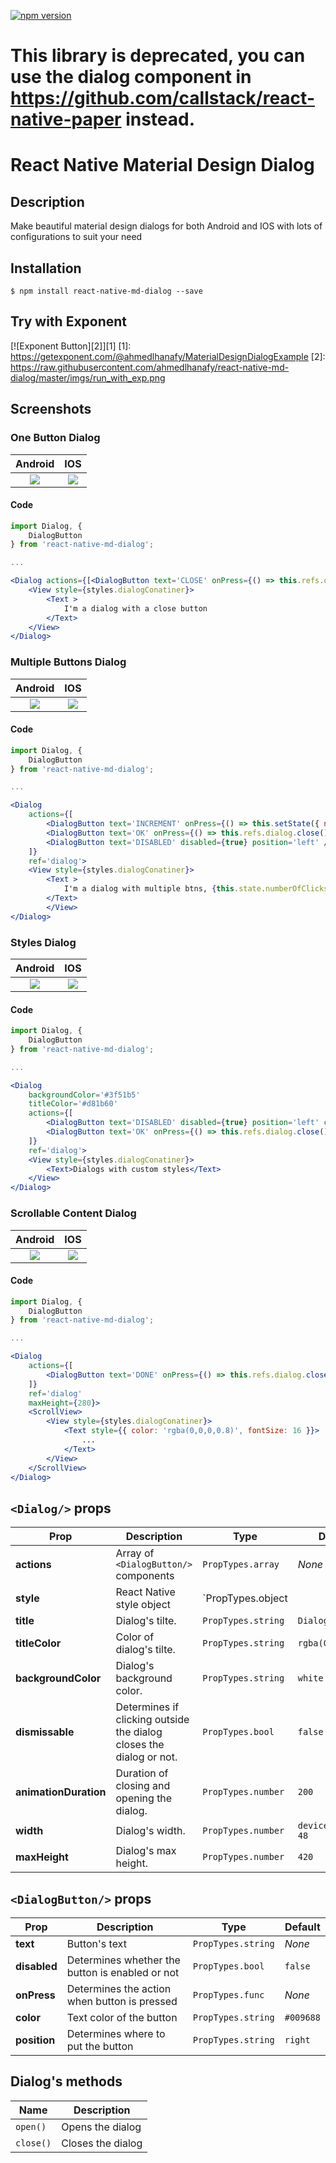 [![npm version](https://badge.fury.io/js/react-native-md-dialog.svg)](https://badge.fury.io/js/react-native-md-dialog)

# This library is deprecated, you can use the dialog component in https://github.com/callstack/react-native-paper instead. 

# React Native Material Design Dialog

## Description
Make beautiful material design dialogs for both Android and IOS with lots of configurations to suit your need

## Installation

`$ npm install react-native-md-dialog --save`

## Try with Exponent

[![Exponent Button][2]][1]
  [1]: https://getexponent.com/@ahmedlhanafy/MaterialDesignDialogExample
  [2]: https://raw.githubusercontent.com/ahmedlhanafy/react-native-md-dialog/master/imgs/run_with_exp.png 

## Screenshots

### One Button Dialog
Android             |  IOS
:------------------:|:-------------------------:
![](https://raw.githubusercontent.com/ahmedlhanafy/react-native-md-dialog/master/imgs/one_button_android.png)  |  ![](https://raw.githubusercontent.com/ahmedlhanafy/react-native-md-dialog/master/imgs/one_button_ios.png)

#### Code
```jsx
import Dialog, { 
    DialogButton 
} from 'react-native-md-dialog';

...

<Dialog actions={[<DialogButton text='CLOSE' onPress={() => this.refs.dialog.close()} position='right'/>]} ref='dialog'>
    <View style={styles.dialogConatiner}>
        <Text >
            I'm a dialog with a close button
        </Text>
    </View>
</Dialog>
```

### Multiple Buttons Dialog
Android             |  IOS
:------------------:|:-------------------------:
![](https://raw.githubusercontent.com/ahmedlhanafy/react-native-md-dialog/master/imgs/multiple_buttons_android.png)  |  ![](https://raw.githubusercontent.com/ahmedlhanafy/react-native-md-dialog/master/imgs/multiple_buttons_ios.png)

#### Code
```jsx
import Dialog, { 
    DialogButton 
} from 'react-native-md-dialog';

...

<Dialog 
    actions={[
        <DialogButton text='INCREMENT' onPress={() => this.setState({ numberOfClicks: this.state.numberOfClicks + 1})}/>,
        <DialogButton text='OK' onPress={() => this.refs.dialog.close()}/>,
        <DialogButton text='DISABLED' disabled={true} position='left' />
    ]} 
    ref='dialog'>
    <View style={styles.dialogConatiner}>
        <Text >
            I'm a dialog with multiple btns, {this.state.numberOfClicks}
        </Text>
        </View>
</Dialog>
```

### Styles Dialog
Android             |  IOS
:------------------:|:-------------------------:
![](https://raw.githubusercontent.com/ahmedlhanafy/react-native-md-dialog/master/imgs/styled_dialog_android.png)  |  ![](https://raw.githubusercontent.com/ahmedlhanafy/react-native-md-dialog/master/imgs/styled_dialog_ios.png)

#### Code 
```jsx 
import Dialog, { 
    DialogButton 
} from 'react-native-md-dialog';

...

<Dialog 
    backgroundColor='#3f51b5' 
    titleColor='#d81b60'
    actions={[
        <DialogButton text='DISABLED' disabled={true} position='left' color='#ffeb3b' />,            
        <DialogButton text='OK' onPress={() => this.refs.dialog.close()} color='#d81b60'/>
    ]} 
    ref='dialog'>
    <View style={styles.dialogConatiner}>
        <Text>Dialogs with custom styles</Text>
    </View>
</Dialog>
```


### Scrollable Content Dialog
Android             |  IOS
:------------------:|:-------------------------:
![](https://raw.githubusercontent.com/ahmedlhanafy/react-native-md-dialog/master/imgs/scrollable_content_android.png)  |  ![](https://raw.githubusercontent.com/ahmedlhanafy/react-native-md-dialog/master/imgs/scrollable_content_ios.png)

#### Code
```jsx
import Dialog, { 
    DialogButton 
} from 'react-native-md-dialog';

...

<Dialog 
    actions={[
        <DialogButton text='DONE' onPress={() => this.refs.dialog.close()} />
    ]} 
    ref='dialog'
    maxHeight={280}>
    <ScrollView>
        <View style={styles.dialogConatiner}>
            <Text style={{ color: 'rgba(0,0,0,0.8)', fontSize: 16 }}>
                ...
            </Text>
        </View>
    </ScrollView>
</Dialog>
```

## `<Dialog/>` props

| Prop | Description | Type | Default |
|---|---|---|---|
|**actions**|Array of `<DialogButton/>` components |`PropTypes.array`|*None*|
|**style**|React Native style object |`PropTypes.object || PropTypes.array`|*None*|
|**title**|Dialog's tilte. |`PropTypes.string`|`Dialog`|
|**titleColor**|Color of dialog's tilte. |`PropTypes.string`|`rgba(0,0,0,0.8)`|
|**backgroundColor**|Dialog's background color. |`PropTypes.string`|`white`|
|**dismissable**|Determines if clicking outside the dialog closes the dialog or not. |`PropTypes.bool`|`false`|
|**animationDuration**|Duration of closing and opening the dialog. |`PropTypes.number`|`200`|
|**width**|Dialog's width. |`PropTypes.number`|`deviceWidth - 48`|
|**maxHeight**|Dialog's max height. |`PropTypes.number`|`420`|


## `<DialogButton/>` props

| Prop | Description | Type | Default |
|---|---|---|---|
|**text**|Button's text |`PropTypes.string`|*None*|
|**disabled**|Determines whether the button is enabled or not |`PropTypes.bool`|`false`|
|**onPress**|Determines the action when button is pressed |`PropTypes.func`|*None*|
|**color**|Text color of the button |`PropTypes.string`|`#009688`|
|**position**|Determines where to put the button |`PropTypes.string`|`right`|

## Dialog's methods
| Name | Description | 
|---|---|
|`open()`|Opens the dialog |
|`close()`|Closes the dialog |

